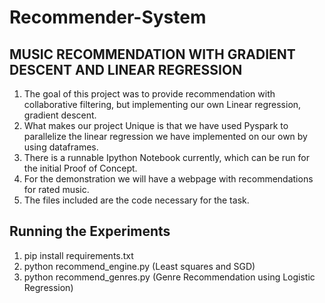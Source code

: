 # Recommender-System

## MUSIC RECOMMENDATION WITH GRADIENT DESCENT AND LINEAR REGRESSION

1) The goal of this project was to provide recommendation with collaborative filtering, but implementing our own Linear regression, gradient descent.
2) What makes our project Unique is that we have used Pyspark to parallelize the linear regression we have implemented on our own by using dataframes. 
3) There is a runnable Ipython Notebook currently, which can be run for the initial Proof of Concept.
4) For the demonstration we will have a webpage with recommendations for rated music. 
5) The files included are the code necessary for the task. 



## Running the Experiments 
1) pip install requirements.txt
2) python recommend_engine.py (Least squares and SGD)
3) python recommend_genres.py (Genre Recommendation using Logistic Regression)

